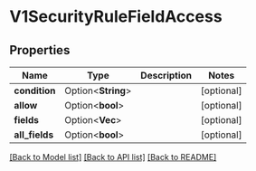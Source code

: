# V1SecurityRuleFieldAccess

## Properties

Name | Type | Description | Notes
------------ | ------------- | ------------- | -------------
**condition** | Option<**String**> |  | [optional]
**allow** | Option<**bool**> |  | [optional]
**fields** | Option<**Vec<String>**> |  | [optional]
**all_fields** | Option<**bool**> |  | [optional]

[[Back to Model list]](../README.md#documentation-for-models) [[Back to API list]](../README.md#documentation-for-api-endpoints) [[Back to README]](../README.md)


